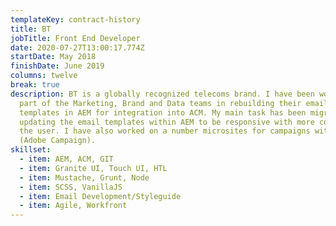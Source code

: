```yaml
---
templateKey: contract-history
title: BT
jobTitle: Front End Developer
date: 2020-07-27T13:00:17.774Z
startDate: May 2018
finishDate: June 2019
columns: twelve
break: true
description: BT is a globally recognized telecoms brand. I have been working as
  part of the Marketing, Brand and Data teams in rebuilding their email
  templates in AEM for integration into ACM. My main task has been migrating and
  updating the email templates within AEM to be responsive with more control for
  the user. I have also worked on a number microsites for campaigns within ACM
  (Adobe Campaign).
skillset:
  - item: AEM, ACM, GIT
  - item: Granite UI, Touch UI, HTL
  - item: Mustache, Grunt, Node
  - item: SCSS, VanillaJS
  - item: Email Development/Styleguide
  - item: Agile, Workfront
---
```

